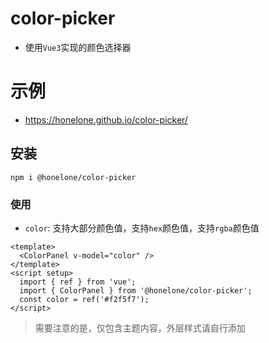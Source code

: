 # color-picker

- 使用`Vue3`实现的颜色选择器

# 示例

- https://honelone.github.io/color-picker/

## 安装

```shell
npm i @honelone/color-picker
```

### 使用

- `color`: 支持大部分颜色值，支持`hex`颜色值，支持`rgba`颜色值

```vue
<template>
  <ColorPanel v-model="color" />
</template>
<script setup>
  import { ref } from 'vue';
  import { ColorPanel } from '@honelone/color-picker';
  const color = ref('#f2f5f7');
</script>
```

> 需要注意的是，仅包含主题内容，外层样式请自行添加

